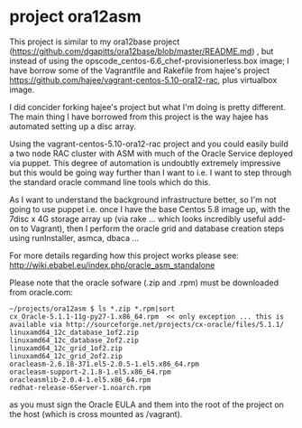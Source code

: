 # project ora12asm

This project is similar to my ora12base project (https://github.com/dgapitts/ora12base/blob/master/README.md) , but instead of using the opscode_centos-6.6_chef-provisionerless.box image; I have borrow some of the Vagrantfile and Rakefile from hajee's project  https://github.com/hajee/vagrant-centos-5.10-ora12-rac, plus virtualbox image.

I did concider forking hajee's project but what I'm doing is pretty different. The main thing I have borrowed from this project is the way hajee has automated setting up a disc array.

Using the vagrant-centos-5.10-ora12-rac project and you could easily build a two node RAC cluster with ASM with much of the Oracle Service deployed via puppet. This degree of automation is undoubtly extremely impressive but this would be going way further than I want to i.e. I want to step through the standard oracle command line tools which do this.

As I want to understand the background infrastructure better, so I'm not going to use puppet i.e. once I have the base Centos 5.8 image up, with the 7disc x 4G storage array up (via rake ... which looks incredibly useful add-on to Vagrant), then I perform the oracle grid and database creation steps using runInstaller, asmca, dbaca ...

For more details regarding how this project works please see: http://wiki.ebabel.eu/index.php/oracle_asm_standalone

Please note that the oracle sofware (.zip and .rpm) must be downloaded from oracle.com:
```
~/projects/ora12asm $ ls *.zip *.rpm|sort
cx_Oracle-5.1.1-11g-py27-1.x86_64.rpm  << only exception ... this is available via http://sourceforge.net/projects/cx-oracle/files/5.1.1/
linuxamd64_12c_database_1of2.zip
linuxamd64_12c_database_2of2.zip
linuxamd64_12c_grid_1of2.zip
linuxamd64_12c_grid_2of2.zip
oracleasm-2.6.18-371.el5-2.0.5-1.el5.x86_64.rpm
oracleasm-support-2.1.8-1.el5.x86_64.rpm
oracleasmlib-2.0.4-1.el5.x86_64.rpm
redhat-release-6Server-1.noarch.rpm
```
as you must sign the Oracle EULA and them into the root of the project on the host (which is cross mounted as /vagrant). 
